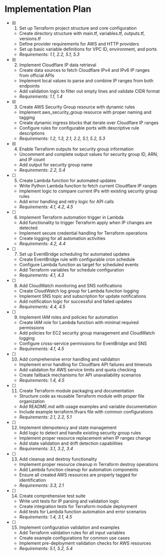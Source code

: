 # Implementation Plan

- [x] 1. Set up Terraform project structure and core configuration

  - Create directory structure with main.tf, variables.tf, outputs.tf, versions.tf
  - Define provider requirements for AWS and HTTP providers
  - Set up basic variable definitions for VPC ID, environment, and ports
  - _Requirements: 1.1, 2.2, 5.1, 5.3_

- [x] 2. Implement Cloudflare IP data retrieval

  - Create data sources to fetch Cloudflare IPv4 and IPv6 IP ranges from official APIs
  - Implement local values to parse and combine IP ranges from both endpoints
  - Add validation logic to filter out empty lines and validate CIDR format
  - _Requirements: 1.1, 1.4_

- [x] 3. Create AWS Security Group resource with dynamic rules

  - Implement aws_security_group resource with proper naming and tagging
  - Create dynamic ingress blocks that iterate over Cloudflare IP ranges
  - Configure rules for configurable ports with descriptive rule descriptions
  - _Requirements: 1.2, 1.3, 2.1, 2.2, 5.1, 5.2, 5.3_

- [x] 4. Enable Terraform outputs for security group information

  - Uncomment and complete output values for security group ID, ARN, and IP count
  - Add output for security group name
  - _Requirements: 2.2, 5.4_

- [ ] 5. Create Lambda function for automated updates

  - Write Python Lambda function to fetch current Cloudflare IP ranges
  - Implement logic to compare current IPs with existing security group rules
  - Add error handling and retry logic for API calls
  - _Requirements: 4.1, 4.2, 4.5_

- [ ] 6. Implement Terraform automation trigger in Lambda

  - Add functionality to trigger Terraform apply when IP changes are detected
  - Implement secure credential handling for Terraform operations
  - Create logging for all automation activities
  - _Requirements: 4.2, 4.4_

- [ ] 7. Set up EventBridge scheduling for automated updates

  - Create EventBridge rule with configurable cron schedule
  - Configure Lambda function as target for scheduled events
  - Add Terraform variables for schedule configuration
  - _Requirements: 4.1, 4.3_

- [ ] 8. Add CloudWatch monitoring and SNS notifications

  - Create CloudWatch log group for Lambda function logging
  - Implement SNS topic and subscription for update notifications
  - Add notification logic for successful and failed updates
  - _Requirements: 4.4, 4.5_

- [ ] 9. Implement IAM roles and policies for automation

  - Create IAM role for Lambda function with minimal required permissions
  - Add policies for EC2 security group management and CloudWatch logging
  - Configure cross-service permissions for EventBridge and SNS
  - _Requirements: 4.1, 4.5_

- [ ] 10. Add comprehensive error handling and validation

  - Implement error handling for Cloudflare API failures and timeouts
  - Add validation for AWS service limits and quota checking
  - Create fallback mechanisms for API unavailability scenarios
  - _Requirements: 1.4, 4.5_

- [ ] 11. Create Terraform module packaging and documentation

  - Structure code as reusable Terraform module with proper file organization
  - Add README.md with usage examples and variable documentation
  - Include example terraform.tfvars file with common configurations
  - _Requirements: 2.1, 2.2, 5.1_

- [ ] 12. Implement idempotency and state management

  - Add logic to detect and handle existing security group rules
  - Implement proper resource replacement when IP ranges change
  - Add state validation and drift detection capabilities
  - _Requirements: 3.1, 3.2, 3.4_

- [ ] 13. Add cleanup and destroy functionality

  - Implement proper resource cleanup in Terraform destroy operations
  - Add Lambda function cleanup for automation components
  - Ensure all created AWS resources are properly tagged for identification
  - _Requirements: 3.3, 2.1_

- [ ] 14. Create comprehensive test suite

  - Write unit tests for IP parsing and validation logic
  - Create integration tests for Terraform module deployment
  - Add tests for Lambda function automation and error scenarios
  - _Requirements: 1.4, 3.1, 4.5_

- [ ] 15. Implement configuration validation and examples
  - Add Terraform validation rules for all input variables
  - Create example configurations for common use cases
  - Implement pre-deployment validation checks for AWS resources
  - _Requirements: 5.1, 5.2, 5.4_
